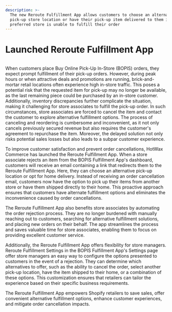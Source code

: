 ```yaml
---
description: >-
  The new Reroute Fulfillment App allows customers to choose an alternative
  pick-up store location or have their pick-up item delivered to them if their
  preferred store is unable to fulfill their order
---
```


# Launched Reroute Fulfillment App

<figure><img src="https://www.hotwax.co/hubfs/Product%20Updates%20and%20Release%20Notes/2023/April%202023/Product%20updates/Featured%20Image/Reroute%20Fulfillment.png" alt=""><figcaption></figcaption></figure>

&#x20;When customers place Buy Online Pick-Up In-Store (BOPIS) orders, they expect prompt fulfillment of their pick-up orders. However, during peak hours or when attractive deals and promotions are running, brick-and-mortar retail locations often experience high in-store traffic. This poses a potential risk that the requested item for pick-up may no longer be available, as the last remaining piece could be purchased by an in-store customer. Additionally, inventory discrepancies further complicate the situation, making it challenging for store associates to fulfill the pick-up order. In such circumstances, store associates are forced to cancel the item and contact the customer to explore alternative fulfillment options. The process of canceling and reordering is cumbersome and inconvenient, as it not only cancels previously secured revenue but also requires the customer's agreement to repurchase the item. Moreover, the delayed solution not only risks potential sales losses but also leads to a subpar customer experience.

To improve customer satisfaction and prevent order cancellations, HotWax Commerce has launched the Reroute Fulfillment App. When a store associate rejects an item from the BOPIS Fulfillment App's dashboard, customers will receive an email containing a link that redirects them to the Reroute Fulfillment App. Here, they can choose an alternative pick-up location or opt for home delivery. Instead of receiving an order cancellation email, customers now have the option to pick up their items from another store or have them shipped directly to their home. This proactive approach ensures that customers have alternate fulfillment options and eliminates the inconvenience caused by order cancellations.

The Reroute Fulfillment App also benefits store associates by automating the order rejection process. They are no longer burdened with manually reaching out to customers, searching for alternative fulfillment solutions, and placing new orders on their behalf. The app streamlines the process and saves valuable time for store associates, enabling them to focus on providing excellent customer service.

Additionally, the Reroute Fulfillment App offers flexibility for store managers. Reroute Fulfillment Settings in the BOPIS Fulfillment App's Settings page offer store managers an easy way to configure the options presented to customers in the event of a rejection. They can determine which alternatives to offer, such as the ability to cancel the order, select another pick-up location, have the item shipped to their home, or a combination of these options. This customization ensures that retailers can tailor the experience based on their specific business requirements.

The Reroute Fulfillment App empowers Shopify retailers to save sales, offer convenient alternative fulfillment options, enhance customer experiences, and mitigate order cancellation impacts.

